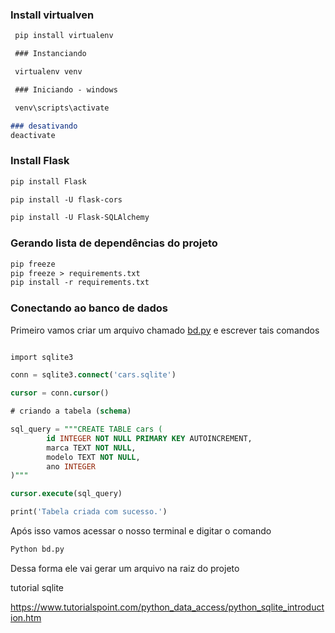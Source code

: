 ### Install virtualven

```markdown
 pip install virtualenv

 ### Instanciando

 virtualenv venv

 ### Iniciando - windows

 venv\scripts\activate

### desativando 
deactivate
```

### Install Flask

```markdown
pip install Flask

pip install -U flask-cors

pip install -U Flask-SQLAlchemy
```

### **Gerando lista de dependências do projeto**

```markdown
pip freeze
pip freeze > requirements.txt
pip install -r requirements.txt
```

### **Conectando ao banco de dados**

Primeiro vamos criar um arquivo chamado [bd.py](http://bd.py) e escrever tais comandos

```sql

import sqlite3

conn = sqlite3.connect('cars.sqlite')

cursor = conn.cursor()

# criando a tabela (schema)

sql_query = """CREATE TABLE cars (
        id INTEGER NOT NULL PRIMARY KEY AUTOINCREMENT,
        marca TEXT NOT NULL,
        modelo TEXT NOT NULL,
        ano INTEGER
)"""

cursor.execute(sql_query)

print('Tabela criada com sucesso.')
```

Após isso vamos acessar o nosso terminal e digitar o comando

```sql
Python bd.py
```

Dessa forma ele vai gerar um arquivo na raiz do projeto

tutorial sqlite

https://www.tutorialspoint.com/python_data_access/python_sqlite_introduction.htm